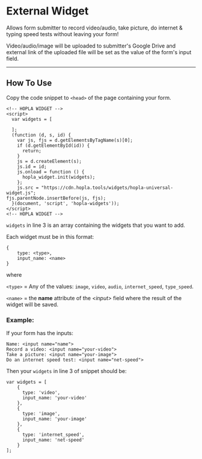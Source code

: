 # External Widget

Allows form submitter to record video/audio, take picture, do internet & typing speed tests without leaving your form!

Video/audio/image will be uploaded to submitter's Google Drive and external link of the uploaded file will be set as the value of the form's input field.

----
## How To Use
Copy the code snippet to `<head>` of the page containing your form.

    <!-- HOPLA WIDGET -->
    <script>
      var widgets = [
        
      ];
      (function (d, s, id) {
        var js, fjs = d.getElementsByTagName(s)[0];
        if (d.getElementById(id)) {
          return;
        }
        js = d.createElement(s);
        js.id = id;
        js.onload = function () {
          hopla_widget.init(widgets);
        };
        js.src = "https://cdn.hopla.tools/widgets/hopla-universal-widget.js";
    fjs.parentNode.insertBefore(js, fjs);
      }(document, 'script', 'hopla-widgets'));
    </script>
    <!-- HOPLA WIDGET -->

`widgets` in line 3 is an array containing the widgets that you want to add. 

Each widget must be in this format:

    {
        type: <type>,
        input_name: <name>
    }

where

`<type>` = Any of the values: `image`, `video`, `audio`, `internet_speed`, `type_speed`.

`<name>` = the **name** attribute of the *\<input>* field where the result of the widget will be saved.

### Example:
If your form has the inputs:

    Name: <input name="name">
    Record a video: <input name="your-video">
    Take a picture: <input name="your-image">
    Do an internet speed test: <input name="net-speed">

Then your `widgets` in line 3 of snippet should be:


    var widgets = [
        {
          type: 'video',
          input_name: 'your-video'
        }, 
        {
          type: 'image',
          input_name: 'your-image'
        },
        {
          type: 'internet_speed',
          input_name: 'net-speed'
        }
    ];
